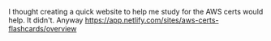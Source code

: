 I thought creating a quick website to help me study for the AWS certs would help. It didn't. Anyway https://app.netlify.com/sites/aws-certs-flashcards/overview 
